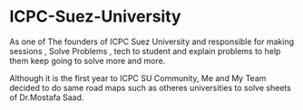 # ICPC-Suez-University


As one of The founders of ICPC Suez University and responsible for making sessions , Solve Problems , tech to student and explain problems
to help them keep going to solve more and more.

Although it is the first year to ICPC SU Community,
Me and My Team decided to do same road maps such as otheres universities to solve sheets of Dr.Mostafa Saad.
